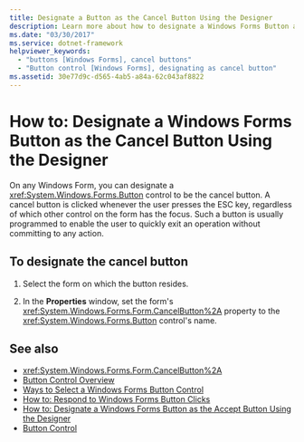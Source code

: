 ```yaml
---
title: Designate a Button as the Cancel Button Using the Designer
description: Learn more about how to designate a Windows Forms Button as the cancel button using the designer.   
ms.date: "03/30/2017"
ms.service: dotnet-framework
helpviewer_keywords:
  - "buttons [Windows Forms], cancel buttons"
  - "Button control [Windows Forms], designating as cancel button"
ms.assetid: 30e77d9c-d565-4ab5-a84a-62c043af8822
---
```

# How to: Designate a Windows Forms Button as the Cancel Button Using the Designer

On any Windows Form, you can designate a <xref:System.Windows.Forms.Button> control to be the cancel button. A cancel button is clicked whenever the user presses the ESC key, regardless of which other control on the form has the focus. Such a button is usually programmed to enable the user to quickly exit an operation without committing to any action.

## To designate the cancel button

1. Select the form on which the button resides.

2. In the **Properties** window, set the form's <xref:System.Windows.Forms.Form.CancelButton%2A> property to the <xref:System.Windows.Forms.Button> control's name.

## See also

- <xref:System.Windows.Forms.Form.CancelButton%2A>
- [Button Control Overview](button-control-overview-windows-forms.md)
- [Ways to Select a Windows Forms Button Control](ways-to-select-a-windows-forms-button-control.md)
- [How to: Respond to Windows Forms Button Clicks](how-to-respond-to-windows-forms-button-clicks.md)
- [How to: Designate a Windows Forms Button as the Accept Button Using the Designer](designate-a-wf-button-as-the-accept-button-using-the-designer.md)
- [Button Control](button-control-windows-forms.md)
